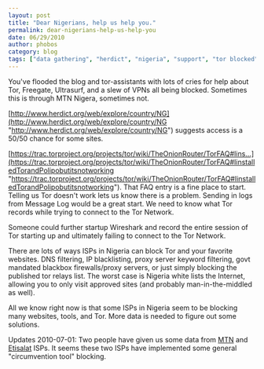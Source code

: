 ```yaml
---
layout: post
title: "Dear Nigerians, help us help you."
permalink: dear-nigerians-help-us-help-you
date: 06/29/2010
author: phobos
category: blog
tags: ["data gathering", "herdict", "nigeria", "support", "tor blocked", "websites blocked"]
---
```


You've flooded the blog and tor-assistants with lots of cries for help about Tor, Freegate, Ultrasurf, and a slew of VPNs all being blocked. Sometimes this is through MTN Nigera, sometimes not.

[http://www.herdict.org/web/explore/country/NG](http://www.herdict.org/web/explore/country/NG "http://www.herdict.org/web/explore/country/NG") suggests access is a 50/50 chance for some sites.

[https://trac.torproject.org/projects/tor/wiki/TheOnionRouter/TorFAQ#Iins...](https://trac.torproject.org/projects/tor/wiki/TheOnionRouter/TorFAQ#IinstalledTorandPolipobutitsnotworking "https://trac.torproject.org/projects/tor/wiki/TheOnionRouter/TorFAQ#IinstalledTorandPolipobutitsnotworking"). That FAQ entry is a fine place to start. Telling us Tor doesn't work lets us know there is a problem. Sending in logs from Message Log would be a great start. We need to know what Tor records while trying to connect to the Tor Network.

Someone could further startup Wireshark and record the entire session of Tor starting up and ultimately failing to connect to the Tor Network.

There are lots of ways ISPs in Nigeria can block Tor and your favorite websites. DNS filtering, IP blacklisting, proxy server keyword filtering, govt mandated blackbox firewalls/proxy servers, or just simply blocking the published tor relays list. The worst case is Nigeria white lists the Internet, allowing you to only visit approved sites (and probably man-in-the-middled as well).

All we know right now is that some ISPs in Nigeria seem to be blocking many websites, tools, and Tor. More data is needed to figure out some solutions.

Updates 2010-07-01: Two people have given us some data from [MTN](https://trac.torproject.org/projects/tor/ticket/1645) and [Etisalat](https://trac.torproject.org/projects/tor/ticket/1625) ISPs. It seems these two ISPs have implemented some general "circumvention tool" blocking.

